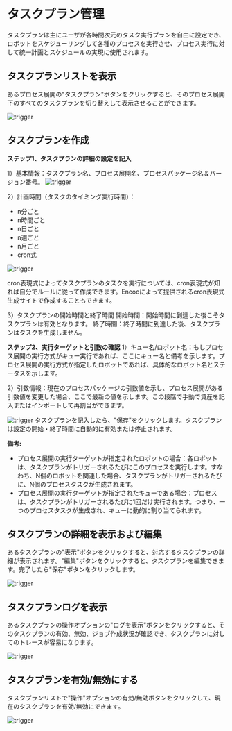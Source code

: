 # タスクプラン管理
タスクプランは主にユーザが各時間次元のタスク実行プランを自由に設定でき、ロボットをスケジューリングして各種のプロセスを実行させ、プロセス実行に対して統一計画とスケジュールの実現に使用されます。

## タスクプランリストを表示
あるプロセス展開の"タスクプラン"ボタンをクリックすると、そのプロセス展開下のすべてのタスクプランを切り替えして表示させることができます。

![trigger](https://docimages.blob.core.chinacloudapi.cn/images/Console/process/V3workflow10.png)
## タスクプランを作成

**ステップ1、タスクプランの詳細の設定を記入**

1）基本情報：タスクプラン名、プロセス展開名、プロセスパッケージ名＆バージョン番号。
![trigger](https://docimages.blob.core.chinacloudapi.cn/images/Console/process/V3workflow11.png)

2）計画時間（タスクのタイミング実行時間）：
- n分ごと
- n時間ごと
- n日ごと
- n週ごと
- n月ごと
- cron式

![trigger](https://docimages.blob.core.chinacloudapi.cn/images/Console/process/V3workflow12.png)

cron表現式によってタスクプランのタスクを実行については、cron表現式が知れば自分でルールに従って作成できます。Encooによって提供されるcron表現式生成サイトで作成することもできます。

3）タスクプランの開始時間と終了時間
開始時間：開始時間に到達した後こそタスクプランは有効となります。
終了時間：終了時間に到達した後、タスクプランはタスクを生成しません。

**ステップ2、実行ターゲットと引数の確認**
1）キュー名/ロボット名：もしプロセス展開の実行方式がキュー実行であれば、ここにキュー名と備考を示します。プロセス展開の実行方式が指定したロボットであれば、具体的なロボット名とステータスを示します。

2）引数情報：現在のプロセスパッケージの引数値を示し、プロセス展開がある引数値を変更した場合、ここで最新の値を示します。この段階で手動で資産を記入またはインポートして再割当ができます。

![trigger](https://docimages.blob.core.chinacloudapi.cn/images/Console/process/V3workflow13.png)
タスクプランを記入したら、"保存"をクリックします。タスクプランは設定の開始・終了時間に自動的に有効または停止されます。

**備考:**
- プロセス展開の実行ターゲットが指定されたロボットの場合：各ロボットは、タスクプランがトリガーされるたびにこのプロセスを実行します。すなわち、N個のロボットを関連した場合、タスクプランがトリガーされるたびに、N個のプロセスタスクが生成されます。
- プロセス展開の実行ターゲットが指定されたキューである場合：プロセスは、タスクプランがトリガーされるたびに1回だけ実行されます。つまり、一つのプロセスタスクが生成され、キューに動的に割り当てられます。

## タスクプランの詳細を表示および編集
あるタスクプランの"表示"ボタンをクリックすると、対応するタスクプランの詳細が表示されます。"編集"ボタンをクリックすると、タスクプランを編集できます。完了したら"保存"ボタンをクリックします。

![trigger](https://docimages.blob.core.chinacloudapi.cn/images/Console/process/V3workflow14.png)

## タスクプランログを表示
あるタスクプランの操作オプションの"ログを表示"ボタンをクリックすると、そのタスクプランの有効、無効、ジョブ作成状況が確認でき、タスクプランに対してのトレースが容易になります。

![trigger](https://docimages.blob.core.chinacloudapi.cn/images/Console/process/V3workflow15.png)

## タスクプランを有効/無効にする
タスクプランリストで"操作"オプションの有効/無効ボタンをクリックして、現在のタスクプランを有効/無効にできます。

![trigger](https://docimages.blob.core.chinacloudapi.cn/images/Console/process/V3workflow16.png)
